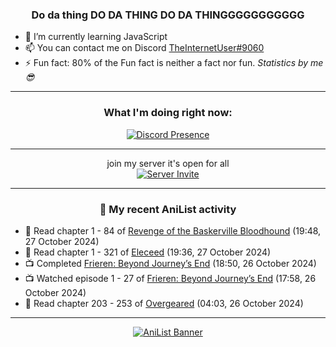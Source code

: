 <div align="center">

### Do da thing DO DA THING DO DA THINGGGGGGGGGGG
</div>

- 🌱 I’m currently learning JavaScript
- 📫 You can contact me on Discord [TheInternetUser#9060](https://discord.com/users/534117072796385300)
- ⚡ Fun fact: 80% of the Fun fact is neither a fact nor fun. _Statistics by me 😎_
<hr>

<div align="center">

### What I'm doing right now:
[![Discord Presence](https://lanyard.cnrad.dev/api/534117072796385300)](https://discord.com/users/534117072796385300)
<hr>

join my server it's open for all <br>
[![Server Invite](https://invidget.switchblade.xyz/bfYgVHxrSs)](https://discord.gg/bfYgVHxrSs)

<hr>
  
### 🌸 My recent AniList activity

</div>

<!-- ANILIST_ACTIVITY:start -->

-   📖 Read chapter 1 - 84 of [Revenge of the Baskerville Bloodhound](https://anilist.co/manga/163824) (19:48, 27 October 2024)
-   📖 Read chapter 1 - 321 of [Eleceed](https://anilist.co/manga/106929) (19:36, 27 October 2024)
-   📺 Completed [Frieren: Beyond Journey’s End](https://anilist.co/anime/154587) (18:50, 26 October 2024)
-   📺 Watched episode 1 - 27 of [Frieren: Beyond Journey’s End](https://anilist.co/anime/154587) (17:58, 26 October 2024)
-   📖 Read chapter 203 - 253 of [Overgeared](https://anilist.co/manga/117460) (04:03, 26 October 2024)

<!-- ANILIST_ACTIVITY:end -->
<hr>

<div align="center">

[![AniList Banner](https://img.anili.st/User/929966)](https://anilist.co/user/TheInternetUser)

<!-- ![Profile views](https://gpvc.arturio.dev/TheInternetUse7) Since 2023-01-09 -->
<br>


</div>
